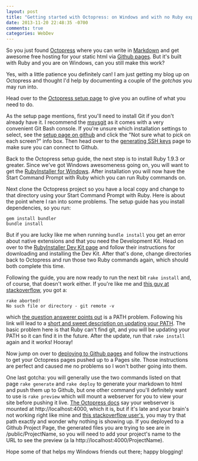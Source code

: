 ```yaml
---
layout: post
title: "Getting started with Octopress: on Windows and with no Ruby experience?!"
date: 2013-11-20 22:48:35 -0700
comments: true
categories: WebDev
---
```

So you just found [Octopress](http://octopress.org/) where you can write in [Markdown](http://daringfireball.net/projects/markdown/syntax) and get awesome free hosting for your static html via [Github pages](http://pages.github.com/). But it's built with Ruby and you are on Windows, can you still make this work?

Yes, with a little patience you definitely can! I am just getting my blog up on Octopress and thought I'd help by documenting a couple of the *gotchas* you may run into.

Head over to the [Octopress setup page](http://octopress.org/docs/setup/) to give you an outline of what you need to do.

As the setup page mentions, first you'll need to install Git if you don't already have it. I recommend the [msysgit](http://msysgit.github.io/) as it comes with a  very convenient Git Bash console. If you're unsure which installation settings to select, see the [setup page on github](https://help.github.com/articles/set-up-git) and click the "Not sure what to pick on each screen?" info box. Then head over to the [generating SSH keys](https://help.github.com/articles/generating-ssh-keys) page to make sure you can connect to Github.

Back to the Octopress setup guide, the next step is to install Ruby 1.9.3 or greater. Since we've got Windows awesomeness going on, you will want to get the [RubyInstaller for Windows](http://rubyinstaller.org/downloads/). After installation you will now have the Start Command Prompt with Ruby which you can run Ruby commands on.

Next clone the Octopress project so you have a local copy and change to that directory using your Start Command Prompt with Ruby. Here is about the point where I ran into some problems.  The setup guide has you install dependencies, so you run:

```
gem install bundler
bundle install
```

But if you are lucky like me when running `bundle install` you get an error about native extensions and that you need the Development Kit.  Head on over to the [RubyInstaller Dev Kit page](https://github.com/oneclick/rubyinstaller/wiki/Development-Kit) and follow their instructions for downloading and installing the Dev Kit. After that's done, change directories back to Octopress and run those two Ruby commands again, which should both complete this time.

Following the guide, you are now ready to run the next bit `rake install` and, of course, that doesn't work either.  If you're like me and [this guy at stackoverflow](http://stackoverflow.com/q/12400185/1657324), you got a:

```
rake aborted!
No such file or directory - git remote -v
```

which [the question answerer points out](http://stackoverflow.com/a/12401196/1657324) is a PATH problem. Following his link will lead to a [short and sweet description on updating your PATH](http://stackoverflow.com/a/9793850).  The basic problem here is that Ruby can't find git, and you will be updating your PATH so it can find it in the future. After the update, run that `rake install` again and it works! Hooray!

Now jump on over to [deploying to Github pages](http://octopress.org/docs/deploying/github/) and follow the instructions to get your Octopress pages pushed up to a Pages site.  Those instructions are perfect and caused me no problems so I won't bother going into them.

One last gotcha: you will generally use the two commands listed on that page `rake generate` and `rake deploy` to generate your markdown to html and push them up to Github, but one other command you'll definitely want to use is `rake preview` which will mount a webserver for you to view your site before pushing it live.  [The Octopress docs](http://octopress.org/docs/blogging/) say your webserver is mounted at http://localhost:4000, which it is, but if it's late and your brain's not working right like mine and [this stackoverflow user's](http://stackoverflow.com/q/17465404), you may try that path exactly and wonder why nothing is showing up.  If you deployed to a Github Project Page, the generated files you are trying to see are in /public/ProjectName, so you will need to add your project's name to the URL to see the preview (a la http://localhost:4000/ProjectName).

Hope some of that helps my Windows friends out there; happy blogging!